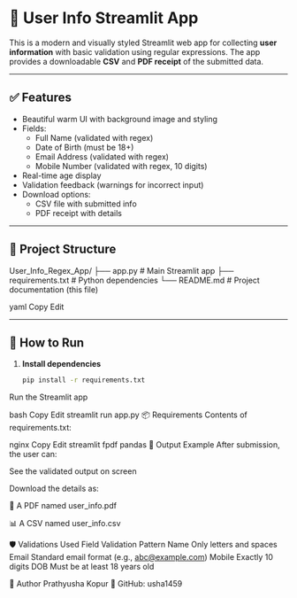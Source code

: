 # 🧾 User Info Streamlit App

This is a modern and visually styled Streamlit web app for collecting **user information** with basic validation using regular expressions. The app provides a downloadable **CSV** and **PDF receipt** of the submitted data.

---

## ✅ Features

- Beautiful warm UI with background image and styling
- Fields:
  - Full Name (validated with regex)
  - Date of Birth (must be 18+)
  - Email Address (validated with regex)
  - Mobile Number (validated with regex, 10 digits)
- Real-time age display
- Validation feedback (warnings for incorrect input)
- Download options:
  - CSV file with submitted info
  - PDF receipt with details

---

## 📁 Project Structure

User_Info_Regex_App/
├── app.py # Main Streamlit app
├── requirements.txt # Python dependencies
└── README.md # Project documentation (this file)

yaml
Copy
Edit

---

## 🚀 How to Run

1. **Install dependencies**
   ```bash
   pip install -r requirements.txt
Run the Streamlit app

bash
Copy
Edit
streamlit run app.py
📦 Requirements
Contents of requirements.txt:

nginx
Copy
Edit
streamlit
fpdf
pandas
📄 Output Example
After submission, the user can:

See the validated output on screen

Download the details as:

📄 A PDF named user_info.pdf

📊 A CSV named user_info.csv

🛡️ Validations Used
Field	Validation Pattern
Name	Only letters and spaces
Email	Standard email format (e.g., abc@example.com)
Mobile	Exactly 10 digits
DOB	Must be at least 18 years old

👤 Author
Prathyusha Kopur
🔗 GitHub: usha1459

